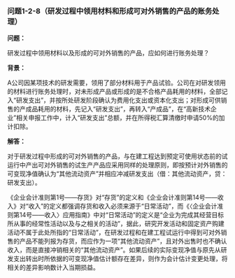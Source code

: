 ### 问题1-2-8（研发过程中领用材料和形成可对外销售的产品的账务处理）

**问题：**

研发过程中领用材料以及形成的可对外销售的产品，应如何进行账务处理？

**背景：**

A公司因某项技术的研发需要，领用了部分材料用于产品试验。公司在对研发领用的材料进行账务处理时，对未形成产品或形成的是不合格产品耗用的材料，全部记入“研发支出”，并按所处研发阶段确认为费用化支出或资本化支出；对形成可供销售的产成品耗用的材料，先记入“研发支出”，再转入“产成品”，在“高新技术企业”相关申报工作中，计入“研发支出”总额，并在所得税汇算清缴时申请50%的加计扣除。

**解答：**

对于研发过程中形成的可对外销售的产品，与在建工程达到预定可使用状态前的试运行中产出可对外销售的试生产产品应采用同样的处理原则，即按预计对外销售的可变现净值确认为“其他流动资产”并相应冲减研发支出（借：其他流动资产，贷：研发支出）。

《企业会计准则第1号——存货》对“存货”的定义和《企业会计准则第14号——收入》对“收入”的定义都强调存货和收入必须来源于“日常活动”，而《〈企业会计准则第14号——收入〉应用指南》中对“日常活动”的定义是“企业为完成其经营目标所从事的经常性活动以及与之相关的活动”，据此，研究开发活动和固定资产购建活动不属于此处所指的“日常活动”，在研发过程和在建工程试运行中得到可对外销售的产品不能列报为存货，而应作为一项“其他流动资产”，且对外出售时也不确认收入，而是直接冲销相关的“其他流动资产”。如果后续的实际变现净值与原先从研发支出转出时所依据的可变现净值估计额存在差异，则作为会计估计变更处理，将相关的差异影响数计入当期损益。